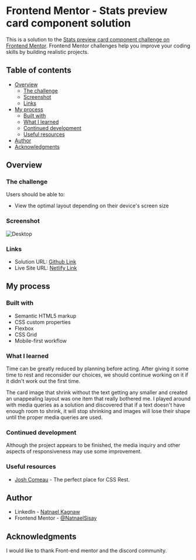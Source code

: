 # Frontend Mentor - Stats preview card component solution

This is a solution to the [Stats preview card component challenge on Frontend Mentor](https://www.frontendmentor.io/challenges/stats-preview-card-component-8JqbgoU62). Frontend Mentor challenges help you improve your coding skills by building realistic projects.

## Table of contents

- [Overview](#overview)
  - [The challenge](#the-challenge)
  - [Screenshot](#screenshot)
  - [Links](#links)
- [My process](#my-process)
  - [Built with](#built-with)
  - [What I learned](#what-i-learned)
  - [Continued development](#continued-development)
  - [Useful resources](#useful-resources)
- [Author](#author)
- [Acknowledgments](#acknowledgments)

## Overview

### The challenge

Users should be able to:

- View the optimal layout depending on their device's screen size

### Screenshot

![Desktop](./screenshot.jpg)

### Links

- Solution URL: [Github Link](https://github.com/NatnaelSisay/stats-preview-card-component-main)
- Live Site URL: [Netlify Link](https://lambent-gumption-d6e44f.netlify.app/)

## My process

### Built with

- Semantic HTML5 markup
- CSS custom properties
- Flexbox
- CSS Grid
- Mobile-first workflow

### What I learned

Time can be greatly reduced by planning before acting. After giving it some time to rest and reconsider our choices, we should continue working on it if it didn't work out the first time.

The card image that shrink without the text getting any smaller and created an unappealing layout was one item that really bothered me. I played around with media queries as a solution and discovered that if a text doesn't have enough room to shrink, it will stop shrinking and images will lose their shape until the proper media queries are used.

### Continued development

Although the project appears to be finished, the media inquiry and other aspects of responsiveness may use some improvement.

### Useful resources

- [Josh Comeau](https://www.joshwcomeau.com/css/custom-css-reset/) - The perfect place for CSS Rest.

## Author

- LinkedIn - [Natnael Kagnaw](https://www.linkedin.com/in/natnael-kagnaw/)
- Frontend Mentor - [@NatnaelSisay](https://www.frontendmentor.io/profile/NatnaelSisay)

## Acknowledgments

I would like to thank Front-end mentor and the discord community.
